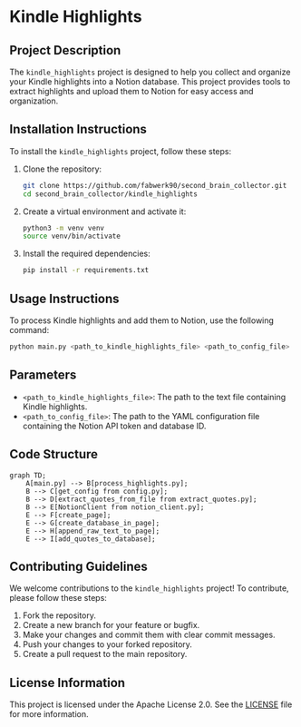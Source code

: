 # Kindle Highlights

## Project Description

The `kindle_highlights` project is designed to help you collect and organize your Kindle highlights into a Notion database. This project provides tools to extract highlights and upload them to Notion for easy access and organization.

## Installation Instructions

To install the `kindle_highlights` project, follow these steps:

1. Clone the repository:
   ```bash
   git clone https://github.com/fabwerk90/second_brain_collector.git
   cd second_brain_collector/kindle_highlights
   ```

2. Create a virtual environment and activate it:
   ```bash
   python3 -m venv venv
   source venv/bin/activate
   ```

3. Install the required dependencies:
   ```bash
   pip install -r requirements.txt
   ```

## Usage Instructions

To process Kindle highlights and add them to Notion, use the following command:
```bash
python main.py <path_to_kindle_highlights_file> <path_to_config_file>
```

## Parameters

- `<path_to_kindle_highlights_file>`: The path to the text file containing Kindle highlights.
- `<path_to_config_file>`: The path to the YAML configuration file containing the Notion API token and database ID.

## Code Structure

```mermaid
graph TD;
    A[main.py] --> B[process_highlights.py];
    B --> C[get_config from config.py];
    B --> D[extract_quotes_from_file from extract_quotes.py];
    B --> E[NotionClient from notion_client.py];
    E --> F[create_page];
    E --> G[create_database_in_page];
    E --> H[append_raw_text_to_page];
    E --> I[add_quotes_to_database];
```

## Contributing Guidelines

We welcome contributions to the `kindle_highlights` project! To contribute, please follow these steps:

1. Fork the repository.
2. Create a new branch for your feature or bugfix.
3. Make your changes and commit them with clear commit messages.
4. Push your changes to your forked repository.
5. Create a pull request to the main repository.

## License Information

This project is licensed under the Apache License 2.0. See the [LICENSE](../LICENSE) file for more information.
